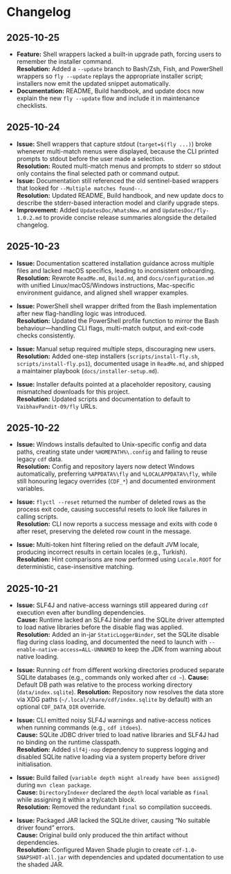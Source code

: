 # Changelog

## 2025-10-25

- **Feature:** Shell wrappers lacked a built-in upgrade path, forcing users to remember the installer command.  
  **Resolution:** Added a `--update` branch to Bash/Zsh, Fish, and PowerShell wrappers so `fly --update` replays the appropriate installer script; installers now emit the updated snippet automatically.
- **Documentation:** README, Build handbook, and update docs now explain the new `fly --update` flow and include it in maintenance checklists.

## 2025-10-24

- **Issue:** Shell wrappers that capture stdout (`target=$(fly ...)`) broke whenever multi-match menus were displayed, because the CLI printed prompts to stdout before the user made a selection.  
  **Resolution:** Routed multi-match menus and prompts to stderr so stdout only contains the final selected path or command output.
- **Issue:** Documentation still referenced the old sentinel-based wrappers that looked for `--Multiple matches found--`.  
  **Resolution:** Updated README, Build handbook, and new update docs to describe the stderr-based interaction model and clarify upgrade steps.
- **Improvement:** Added `UpdatesDoc/WhatsNew.md` and `UpdatesDoc/fly-1.0.2.md` to provide concise release summaries alongside the detailed changelog.

## 2025-10-23

- **Issue:** Documentation scattered installation guidance across multiple files and lacked macOS specifics, leading to inconsistent onboarding.  
  **Resolution:** Rewrote `ReadMe.md`, `Build.md`, and `docs/configuration.md` with unified Linux/macOS/Windows instructions, Mac-specific environment guidance, and aligned shell wrapper examples.

- **Issue:** PowerShell shell wrapper drifted from the Bash implementation after new flag-handling logic was introduced.  
  **Resolution:** Updated the PowerShell profile function to mirror the Bash behaviour—handling CLI flags, multi-match output, and exit-code checks consistently.

- **Issue:** Manual setup required multiple steps, discouraging new users.  
  **Resolution:** Added one-step installers (`scripts/install-fly.sh`, `scripts/install-fly.ps1`), documented usage in `ReadMe.md`, and shipped a maintainer playbook (`docs/installer-setup.md`).

- **Issue:** Installer defaults pointed at a placeholder repository, causing mismatched downloads for this project.  
  **Resolution:** Updated scripts and documentation to default to `VaibhavPandit-09/fly` URLs.

## 2025-10-22

- **Issue:** Windows installs defaulted to Unix-specific config and data paths, creating state under `%HOMEPATH%\.config` and failing to reuse legacy `cdf` data.  
  **Resolution:** Config and repository layers now detect Windows automatically, preferring `%APPDATA%\fly` and `%LOCALAPPDATA%\fly`, while still honouring legacy overrides (`CDF_*`) and documented environment variables.

- **Issue:** `flyctl --reset` returned the number of deleted rows as the process exit code, causing successful resets to look like failures in calling scripts.  
  **Resolution:** CLI now reports a success message and exits with code `0` after reset, preserving the deleted row count in the message.

- **Issue:** Multi-token hint filtering relied on the default JVM locale, producing incorrect results in certain locales (e.g., Turkish).  
  **Resolution:** Hint comparisons are now performed using `Locale.ROOT` for deterministic, case-insensitive matching.

## 2025-10-21

- **Issue:** SLF4J and native-access warnings still appeared during `cdf` execution even after bundling dependencies.  
  **Cause:** Runtime lacked an SLF4J binder and the SQLite driver attempted to load native libraries before the disable flag was applied.  
  **Resolution:** Added an in-jar `StaticLoggerBinder`, set the SQLite disable flag during class loading, and documented the need to launch with `--enable-native-access=ALL-UNNAMED` to keep the JDK from warning about native loading.

- **Issue:** Running `cdf` from different working directories produced separate SQLite databases (e.g., commands only worked after `cd ~`).
  **Cause:** Default DB path was relative to the process working directory (`data/index.sqlite`).
  **Resolution:** Repository now resolves the data store via XDG paths (`~/.local/share/cdf/index.sqlite` by default) with an optional `CDF_DATA_DIR` override.

- **Issue:** CLI emitted noisy SLF4J warnings and native-access notices when running commands (e.g., `cdf itdoes`).  
  **Cause:** SQLite JDBC driver tried to load native libraries and SLF4J had no binding on the runtime classpath.  
  **Resolution:** Added `slf4j-nop` dependency to suppress logging and disabled SQLite native loading via a system property before driver initialisation.

- **Issue:** Build failed (`variable depth might already have been assigned`) during `mvn clean package`.  
  **Cause:** `DirectoryIndexer` declared the `depth` local variable as `final` while assigning it within a try/catch block.  
  **Resolution:** Removed the redundant `final` so compilation succeeds.

- **Issue:** Packaged JAR lacked the SQLite driver, causing “No suitable driver found” errors.  
  **Cause:** Original build only produced the thin artifact without dependencies.  
  **Resolution:** Configured Maven Shade plugin to create `cdf-1.0-SNAPSHOT-all.jar` with dependencies and updated documentation to use the shaded JAR.
